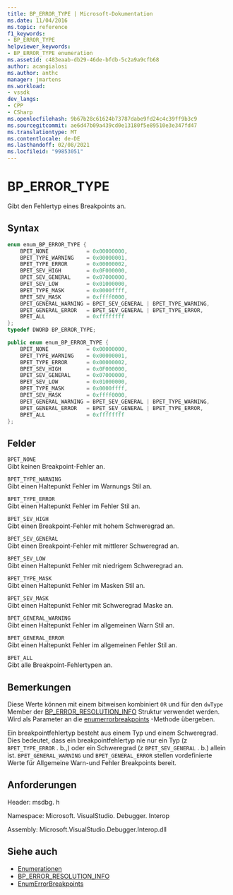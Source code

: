 ```yaml
---
title: BP_ERROR_TYPE | Microsoft-Dokumentation
ms.date: 11/04/2016
ms.topic: reference
f1_keywords:
- BP_ERROR_TYPE
helpviewer_keywords:
- BP_ERROR_TYPE enumeration
ms.assetid: c483eaab-db29-46de-bfdb-5c2a9a9cfb68
author: acangialosi
ms.author: anthc
manager: jmartens
ms.workload:
- vssdk
dev_langs:
- CPP
- CSharp
ms.openlocfilehash: 9b67b28c61624b73787dabe9fd24c4c39ff9b3c9
ms.sourcegitcommit: ae6d47b09a439cd0e13180f5e89510e3e347fd47
ms.translationtype: MT
ms.contentlocale: de-DE
ms.lasthandoff: 02/08/2021
ms.locfileid: "99853051"
---
```

# <a name="bp_error_type"></a>BP_ERROR_TYPE
Gibt den Fehlertyp eines Breakpoints an.

## <a name="syntax"></a>Syntax

```cpp
enum enum_BP_ERROR_TYPE {
    BPET_NONE            = 0x00000000,
    BPET_TYPE_WARNING    = 0x00000001,
    BPET_TYPE_ERROR      = 0x00000002,
    BPET_SEV_HIGH        = 0x0F000000,
    BPET_SEV_GENERAL     = 0x07000000,
    BPET_SEV_LOW         = 0x01000000,
    BPET_TYPE_MASK       = 0x0000ffff,
    BPET_SEV_MASK        = 0xffff0000,
    BPET_GENERAL_WARNING = BPET_SEV_GENERAL | BPET_TYPE_WARNING,
    BPET_GENERAL_ERROR   = BPET_SEV_GENERAL | BPET_TYPE_ERROR,
    BPET_ALL             = 0xffffffff
};
typedef DWORD BP_ERROR_TYPE;
```

```csharp
public enum enum_BP_ERROR_TYPE {
    BPET_NONE            = 0x00000000,
    BPET_TYPE_WARNING    = 0x00000001,
    BPET_TYPE_ERROR      = 0x00000002,
    BPET_SEV_HIGH        = 0x0F000000,
    BPET_SEV_GENERAL     = 0x07000000,
    BPET_SEV_LOW         = 0x01000000,
    BPET_TYPE_MASK       = 0x0000ffff,
    BPET_SEV_MASK        = 0xffff0000,
    BPET_GENERAL_WARNING = BPET_SEV_GENERAL | BPET_TYPE_WARNING,
    BPET_GENERAL_ERROR   = BPET_SEV_GENERAL | BPET_TYPE_ERROR,
    BPET_ALL             = 0xffffffff
};
```

## <a name="fields"></a>Felder
`BPET_NONE`\
Gibt keinen Breakpoint-Fehler an.

`BPET_TYPE_WARNING`\
Gibt einen Haltepunkt Fehler im Warnungs Stil an.

`BPET_TYPE_ERROR`\
Gibt einen Haltepunkt Fehler im Fehler Stil an.

`BPET_SEV_HIGH`\
Gibt einen Breakpoint-Fehler mit hohem Schweregrad an.

`BPET_SEV_GENERAL`\
Gibt einen Breakpoint-Fehler mit mittlerer Schweregrad an.

`BPET_SEV_LOW`\
Gibt einen Haltepunkt Fehler mit niedrigem Schweregrad an.

`BPET_TYPE_MASK`\
Gibt einen Haltepunkt Fehler im Masken Stil an.

`BPET_SEV_MASK`\
Gibt einen Haltepunkt Fehler mit Schweregrad Maske an.

`BPET_GENERAL_WARNING`\
Gibt einen Haltepunkt Fehler im allgemeinen Warn Stil an.

`BPET_GENERAL_ERROR`\
Gibt einen Haltepunkt Fehler im allgemeinen Fehler Stil an.

`BPET_ALL`\
Gibt alle Breakpoint-Fehlertypen an.

## <a name="remarks"></a>Bemerkungen
Diese Werte können mit einem bitweisen kombiniert `OR` und für den `dwType` Member der [BP_ERROR_RESOLUTION_INFO](../../../extensibility/debugger/reference/bp-error-resolution-info.md) Struktur verwendet werden. Wird als Parameter an die [enumerrorbreakpoints](../../../extensibility/debugger/reference/idebugpendingbreakpoint2-enumerrorbreakpoints.md) -Methode übergeben.

Ein breakpointfehlertyp besteht aus einem Typ und einem Schweregrad. Dies bedeutet, dass ein breakpointfehlertyp nie nur ein Typ (z `BPET_TYPE_ERROR` . b.,) oder ein Schweregrad (z `BPET_SEV_GENERAL` . b.) allein ist. `BPET_GENERAL_WARNING` und `BPET_GENERAL_ERROR` stellen vordefinierte Werte für Allgemeine Warn-und Fehler Breakpoints bereit.

## <a name="requirements"></a>Anforderungen
Header: msdbg. h

Namespace: Microsoft. VisualStudio. Debugger. Interop

Assembly: Microsoft.VisualStudio.Debugger.Interop.dll

## <a name="see-also"></a>Siehe auch
- [Enumerationen](../../../extensibility/debugger/reference/enumerations-visual-studio-debugging.md)
- [BP_ERROR_RESOLUTION_INFO](../../../extensibility/debugger/reference/bp-error-resolution-info.md)
- [EnumErrorBreakpoints](../../../extensibility/debugger/reference/idebugpendingbreakpoint2-enumerrorbreakpoints.md)
